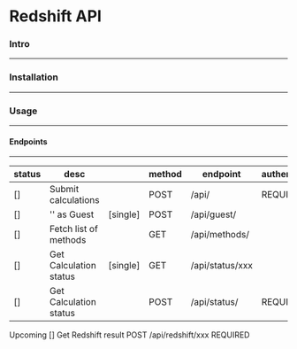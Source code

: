 # Redshift API

### Intro
---------------------

### Installation
---------------------

### Usage
---------------------

#### Endpoints
---------------------
| status  | desc                    |           | method  | endpoint          | authentication |
| ------  | ----------------------  | --------- | ------- | ----------------- | -------------- |
| []      | Submit calculations     |           | POST    | /api/             | REQUIRED       |
| []      | '' as Guest             | [single]  | POST    | /api/guest/       |                |
| []      | Fetch list of methods   |           | GET     | /api/methods/     |                |
| []      | Get Calculation status  | [single]  | GET     | /api/status/xxx   |                |
| []      | Get Calculation status  |           | POST    | /api/status/      | REQUIRED       |

Upcoming
[] Get Redshift result      POST            /api/redshift/xxx           REQUIRED
